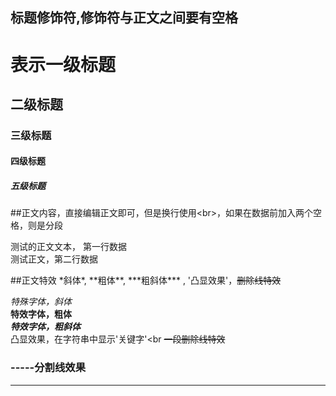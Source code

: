 



##  标题修饰符,修饰符与正文之间要有空格

# 表示一级标题
## 二级标题
### 三级标题
#### 四级标题
##### 五级标题

##正文内容，直接编辑正文即可，但是换行使用\<br\>，如果在数据前加入两个空格，则是分段

测试的正文文本， 第一行数据<br>
测试正文，第二行数据
	 
##正文特效  \*斜体\*, \*\*粗体\*\*, \*\*\*粗斜体\*\*\* , \'凸显效果\'，~~删除线特效~~

  *特殊字体，斜体*<br>
  **特效字体，粗体**<br>
  ***特效字体，粗斜体***<br>
  凸显效果，在字符串中显示'关键字'<br
  ~~一段删除线特效~~

###  \-\-\-\-\-分割线效果

-----


  >
